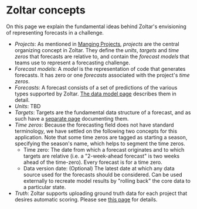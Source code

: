 # Zoltar concepts

On this page we explain the fundamental ideas behind Zoltar's envisioning of representing forecasts in a challenge.

- _Projects_: As mentioned in [Manging Projects](Projects.md), _projects_ are the central organizing concept in Zoltar. They define the _units_, _targets_ and _time zeros_ that forecasts are relative to, and contain the _forecast models_ that teams use to represent a forecasting challenge.
- _Forecast models_: A _model_ is the representation of code that generates forecasts. It has zero or one _forecasts_ associated with the project's _time zeros_.
- _Forecasts_: A forecast consists of a set of predictions of the various types supported by Zoltar. [The data model page](DataModel.md) describes them in detail.
- _Units_: TBD
- _Targets_: Targets are the fundamental data structure of a forecast, and as such have a [separate page](Targets.md) documenting them.
- _Time zeros_: Because the forecasting field does not have standard terminology, we have settled on the following two concepts for this application. Note that some time zeros are tagged as starting a season, specifying the season's name, which helps to segment the time zeros.
    - Time zero: The date from which a forecast originates and to which targets are relative (i.e. a "2-week-ahead forecast" is two weeks ahead of the time-zero). Every forecast is for a time zero.
    - Data version date: (Optional) The latest date at which any data source used for the forecasts should be considered. Can be used externally to recreate model results by "rolling back" the core data to a particular state.
- _Truth_: Zoltar supports uploading ground truth data for each project that desires automatic scoring. Please see [this page](Truth.md) for details.
